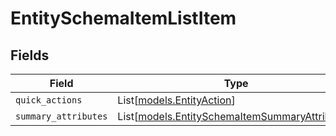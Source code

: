 # EntitySchemaItemListItem


## Fields

| Field                                                                                            | Type                                                                                             | Required                                                                                         | Description                                                                                      |
| ------------------------------------------------------------------------------------------------ | ------------------------------------------------------------------------------------------------ | ------------------------------------------------------------------------------------------------ | ------------------------------------------------------------------------------------------------ |
| `quick_actions`                                                                                  | List[[models.EntityAction](../models/entityaction.md)]                                           | :heavy_minus_sign:                                                                               | N/A                                                                                              |
| `summary_attributes`                                                                             | List[[models.EntitySchemaItemSummaryAttributes](../models/entityschemaitemsummaryattributes.md)] | :heavy_minus_sign:                                                                               | N/A                                                                                              |